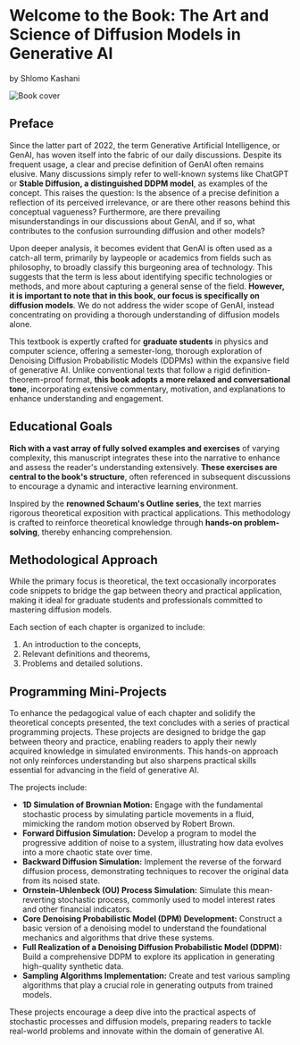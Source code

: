 # Welcome to the Book: The Art and Science of Diffusion Models in Generative AI

by Shlomo Kashani

![Book cover](./assets/cover.png)

## Preface

Since the latter part of 2022, the term Generative Artificial Intelligence, or GenAI, has woven itself into the fabric of our daily discussions. Despite its frequent usage, a clear and precise definition of GenAI often remains elusive. Many discussions simply refer to well-known systems like ChatGPT or **Stable Diffusion, a distinguished DDPM model**, as examples of the concept. This raises the question: Is the absence of a precise definition a reflection of its perceived irrelevance, or are there other reasons behind this conceptual vagueness? Furthermore, are there prevailing misunderstandings in our discussions about GenAI, and if so, what contributes to the confusion surrounding diffusion and other models?

Upon deeper analysis, it becomes evident that GenAI is often used as a catch-all term, primarily by laypeople or academics from fields such as philosophy, to broadly classify this burgeoning area of technology. This suggests that the term is less about identifying specific technologies or methods, and more about capturing a general sense of the field. **However, it is important to note that in this book, our focus is specifically on diffusion models**. We do not address the wider scope of GenAI, instead concentrating on providing a thorough understanding of diffusion models alone.

This textbook is expertly crafted for **graduate students** in physics and computer science, offering a semester-long, thorough exploration of Denoising Diffusion Probabilistic Models (DDPMs) within the expansive field of generative AI. Unlike conventional texts that follow a rigid definition-theorem-proof format, **this book adopts a more relaxed and conversational tone**, incorporating extensive commentary, motivation, and explanations to enhance understanding and engagement.

## Educational Goals

**Rich with a vast array of fully solved examples and exercises** of varying complexity, this manuscript integrates these into the narrative to enhance and assess the reader's understanding extensively. **These exercises are central to the book's structure**, often referenced in subsequent discussions to encourage a dynamic and interactive learning environment.

Inspired by the **renowned Schaum's Outline series**, the text marries rigorous theoretical exposition with practical applications. This methodology is crafted to reinforce theoretical knowledge through **hands-on problem-solving**, thereby enhancing comprehension.

## Methodological Approach

While the primary focus is theoretical, the text occasionally incorporates code snippets to bridge the gap between theory and practical application, making it ideal for graduate students and professionals committed to mastering diffusion models.

Each section of each chapter is organized to include:
1. An introduction to the concepts,
2. Relevant definitions and theorems,
3. Problems and detailed solutions.

## Programming Mini-Projects

To enhance the pedagogical value of each chapter and solidify the theoretical concepts presented, the text concludes with a series of practical programming projects. These projects are designed to bridge the gap between theory and practice, enabling readers to apply their newly acquired knowledge in simulated environments. This hands-on approach not only reinforces understanding but also sharpens practical skills essential for advancing in the field of generative AI.

The projects include:
- **1D Simulation of Brownian Motion:** Engage with the fundamental stochastic process by simulating particle movements in a fluid, mimicking the random motion observed by Robert Brown.
- **Forward Diffusion Simulation:** Develop a program to model the progressive addition of noise to a system, illustrating how data evolves into a more chaotic state over time.
- **Backward Diffusion Simulation:** Implement the reverse of the forward diffusion process, demonstrating techniques to recover the original data from its noised state.
- **Ornstein-Uhlenbeck (OU) Process Simulation:** Simulate this mean-reverting stochastic process, commonly used to model interest rates and other financial indicators.
- **Core Denoising Probabilistic Model (DPM) Development:** Construct a basic version of a denoising model to understand the foundational mechanics and algorithms that drive these systems.
- **Full Realization of a Denoising Diffusion Probabilistic Model (DDPM):** Build a comprehensive DDPM to explore its application in generating high-quality synthetic data.
- **Sampling Algorithms Implementation:** Create and test various sampling algorithms that play a crucial role in generating outputs from trained models.

These projects encourage a deep dive into the practical aspects of stochastic processes and diffusion models, preparing readers to tackle real-world problems and innovate within the domain of generative AI.
